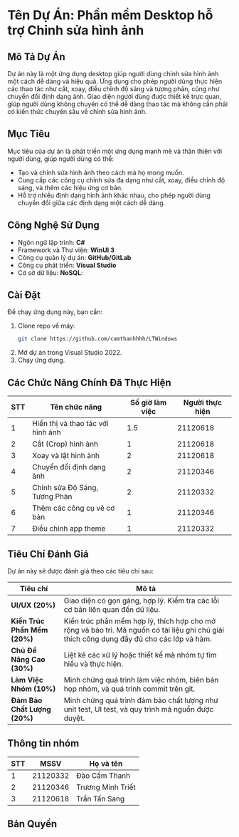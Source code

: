 # Tên Dự Án: Phần mềm Desktop hỗ trợ Chỉnh sửa hình ảnh

## Mô Tả Dự Án
Dự án này là một ứng dụng desktop giúp người dùng chỉnh sửa hình ảnh một cách dễ dàng và hiệu quả. Ứng dụng cho phép người dùng thực hiện các thao tác như cắt, xoay, điều chỉnh độ sáng và tương phản, cũng như chuyển đổi định dạng ảnh. Giao diện người dùng được thiết kế trực quan, giúp người dùng không chuyên có thể dễ dàng thao tác mà không cần phải có kiến thức chuyên sâu về chỉnh sửa hình ảnh.

## Mục Tiêu
Mục tiêu của dự án là phát triển một ứng dụng mạnh mẽ và thân thiện với người dùng, giúp người dùng có thể:
- Tạo và chỉnh sửa hình ảnh theo cách mà họ mong muốn.
- Cung cấp các công cụ chỉnh sửa đa dạng như cắt, xoay, điều chỉnh độ sáng, và thêm các hiệu ứng cơ bản.
- Hỗ trợ nhiều định dạng hình ảnh khác nhau, cho phép người dùng chuyển đổi giữa các định dạng một cách dễ dàng.

## Công Nghệ Sử Dụng
- Ngôn ngữ lập trình: **C#**
- Framework và Thư viện: **WinUI 3**
- Công cụ quản lý dự án: **GitHub/GitLab**
- Công cụ phát triển: **Visual Studio**
- Cơ sở dữ liệu: **NoSQL**: 

## Cài Đặt
Để chạy ứng dụng này, bạn cần:
1. Clone repo về máy:
   ```bash
   git clone https://github.com/camthanhhhh/LTWindows
2. Mở dự án trong Visual Studio 2022.
3. Chạy ứng dụng.

## Các Chức Năng Chính Đã Thực Hiện
| STT | Tên chức năng                   | Số giờ làm việc | Người thực hiện |
|-----|---------------------------------|-----------------|-----------------|
| 1   |Hiển thị và thao tác với hình ảnh|   1.5           |     21120618    |
| 2   |Cắt (Crop) hình ảnh              |   1             |     21120618    |
| 3   |Xoay và lật hình ảnh             |   2             |     21120618    |
| 4   |Chuyển đổi định dạng ảnh         |   2             |     21120346    |
| 5   |Chỉnh sửa Độ Sáng, Tương Phản    |   2             |     21120332    |
| 6   |Thêm các công cụ vẽ cơ bản       |   1             |     21120346    |
| 7   |Điều chỉnh app theme             |   1             |     21120332    |

## Tiêu Chí Đánh Giá
Dự án này sẽ được đánh giá theo các tiêu chí sau:

| Tiêu chí                     | Mô tả                                                                                       |
|------------------------------|--------------------------------------------------------------------------------------------|
| **UI/UX (20%)**              | Giao diện có gọn gàng, hợp lý. Kiểm tra các lỗi cơ bản liên quan đến dữ liệu.             |
| **Kiến Trúc Phần Mềm (20%)**| Kiến trúc phần mềm hợp lý, thích hợp cho mở rộng và bảo trì. Mã nguồn có tài liệu ghi chú giải thích công dụng đầy đủ cho các lớp và hàm. |
| **Chủ Đề Nâng Cao (30%)**    | Liệt kê các xử lý hoặc thiết kế mà nhóm tự tìm hiểu và thực hiện.                         |
| **Làm Việc Nhóm (10%)**      | Minh chứng quá trình làm việc nhóm, biên bản họp nhóm, và quá trình commit trên git.     |
| **Đảm Bảo Chất Lượng (20%)** | Minh chứng quá trình đảm bảo chất lượng như unit test, UI test, và quy trình mã nguồn được duyệt. |

## Thông tin nhóm
| STT | MSSV     | Họ và tên          |
|-----|----------|---------------------|
| 1   | 21120332 | Đào Cẩm Thanh      |
| 2   | 21120346 | Trương Minh Triết   |
| 3   | 21120618 | Trần Tấn Sang       | 


## Bản Quyền
